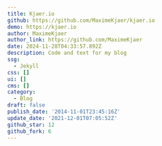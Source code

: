 ```yaml
---
title: Kjaer.io
github: https://github.com/MaximeKjaer/kjaer.io
demo: https://kjaer.io
author: MaximeKjaer
author_link: https://github.com/MaximeKjaer
date: 2024-11-28T04:33:57.892Z
description: Code and text for my blog
ssg:
  - Jekyll
css: []
ui: []
cms: []
category:
  - Blog
draft: false
publish_date: '2014-11-01T23:45:16Z'
update_date: '2021-12-01T07:05:52Z'
github_star: 12
github_fork: 6
---
```

